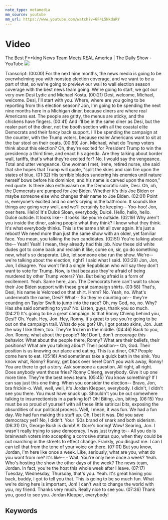 ```yaml
---
note_type: metamedia
mm_source: youtube
mm_url: https://www.youtube.com/watch?v=6F4L5NkdaRY
---
```


# Video

The Best F**king News Team Meets REAL America | The Daily Show - YouTube
![](https://www.youtube.com/watch?v=6F4L5NkdaRY)

Transcript:
(00:00) For the next nine months, the news media is going to be overwhelming you with nonstop election coverage, and we want to be a part of that, so we're going to preview our wall to wall election season coverage with the best  news team going.  We're going to start, we got our very own Desi Lydic and Michael Kosta.
(00:21) Desi, welcome, Michael, welcome. Desi, I'll start with you. Where, where are you going to be reporting from this election season? Jon, I'm going to be spending the next nine months here in a Michigan diner, because diners are where real Americans eat. The people are gritty, the menus are sticky, and the chickens have fingers.
(00:41) And I'll be in the same diner as Desi, but the realer part of the diner, not the booth section with all the coastal elite Democrats and their fancy back support. I'll be spending the campaign at the counter, with the Trump voters, because realer Americans want to sit at the bar stool on their coats.
(00:59) Jon. Michael, what do Trump voters think about this election? Oh, they're excited for President Trump to win the presidency a third time, and enact his agenda. Are they talking about border wall, tariffs, that's what they're excited for? No, I would say the vengeance. Total and utter vengeance. One woman I met, Irene, retired nurse, she said that she hopes that Trump will quote, "split the skies and rain fire upon the states of blue.
(01:32) His terrible blades sundering his enemies until nature herself bows before his dominion, and his name is carved upon the moon," end quote. Is there also enthusiasm on the Democratic side, Desi. Oh, oh, the Democrats are pumped for Joe Biden. Whether it's this Joe Biden or maybe someone else who changes their name to Joe Biden.
(02:01) Point is, everyone's excited and no one's crying in the bathroom. It sounds like things are going very well, and we'll certainly be keeping-- Yoo-hoo! Jon, over here. Hello! It's Dulcé Sloan, everybody, Dulcé.  Hello, hello, hello. Dulcé outside. It looks like-- it looks like you're outside.
(02:19) Why aren't you inside the diner, asking people what they think? I know what they think. It's what everybody thinks. This is the same shit all over again. It's just a reboot! We need more than just the same show with an older, yet familiar face.  You mean, you talking the two candidates.
(02:51) You're talking about the-- Yeah! Yeah! I mean, they already had this job. Now these old white dudes got to come back and reclaim it like, come on, sir, go do something new, what's so desperate. Like, let someone else run the show. We're-- we're talking about the election, right? I said what I said.
(03:29)  Jon, Jon, Jon, I disagree. You won't find a single Republican who will say they don't want to vote for Trump. Now, is that because they're afraid of being murdered by other Trump voters? Yes. But being afraid is a form of excitement. Yeah. Same here, Jon. The Democrats here can't wait to show their Joe Biden support with these great campaign shirts.
(03:58) That's, Desi, his name is Velcroed on that shirt. Hmm? No. Yeah, no. What's underneath the name, Desi? What--   So they're counting on-- they're counting on Taylor Swift to jump into the race? Oh, my God, no, no. Why? Has she said something to you? No. Listen, guys, thank you so much.
(04:21) It's going to be a great campaign. Is that Ronny Chieng behind you, Desi?  Oh. Yeah. Hey, Jon. Hey, Ronny. It's great to see you're going to be out on the campaign trail. What do you got? Uh, I got potato skins, Jon. Just the way I like them, too. They're frozen in the middle.
(04:46) Back to you, Jon. Ronny, what about the people? No! Don't, don't encourage this behavior. What about the people there, Ronny? What are their beliefs, their positions? What are you  talking about? Their position--  Oh, God. Their position is us knowing our place and eating. This is a diner, OK? People come here to eat.
(05:16) And sometimes take a quick bath in the sink.  You know what, Ronny? Ronny, get back over here! Don't you walk away, Ronny! You are there to get a story. Ask someone a question. All right, all right. Does anybody want those fries? Ronny Chieng, everybody. Give it up one more time.  They're the best  news team.
(05:45) You know something? If I can say just this one thing. When you consider the election-- Bravo, Jon, bra frickin-o.   Well, well, well, it's Jordan Klepper, everybody. I didn't, I didn't see you there. You must have snuck up. Shouldn't you be out somewhere talking to insurrectionists in a parking lot? Oh! Biting, Jon, biting.
(06:15) You must be so proud of yourself with all these little satirical bits, exposing the absurdities of our political process. Well, I mean, it was fun. We had a fun day. We had fun making this stuff up. Oh, I bet it was. Did you save democracy yet? No, I didn't. Your '90s brand of snark and both siderism.
(06:31) Oh, George Bush is dumb! Al Gore's boring! Wow! Searing, Jon. I wasn't really trying to save democracy. I was just trying to-- All you do is brainwash voters into accepting a corrosive status quo, when they could be out marching in the streets to effect change. Frankly, you disgust me. I can I can tell that from the tone of your voice on there.
(07:01) But you know, Jordan, I'm here like once a week. Like, seriously, what are you, what do you want from me? It's like-- - Wait. You're only here once a week? Yeah. Who's hosting the show the other days of the week? The news team, Jordan. In fact, you're the host this whole week after I leave.
(07:17) Tuesday, Wednesday, Thursday, that's you.  Yeah. It's great having you back, buddy, I got to tell you that. This is going to be so much fun. What we're doing here is important, Jon! I can't wait to change the world with you, my friend. Thanks very much. Really nice to see you.
(07:36) Thank you, good to see you. Jordan Klepper, everybody!

## Keywords
